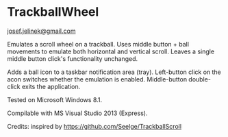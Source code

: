 TrackballWheel
==============
josef.jelinek@gmail.com

Emulates a scroll wheel on a trackball.
Uses middle button + ball movements to emulate both horizontal and vertical scroll.
Leaves a single middle button click's functionality unchanged.

Adds a ball icon to a taskbar notification area (tray).
Left-button click on the acon switches whether the emulation is enabled.
Middle-button double-click exits the application.

Tested on Microsoft Windows 8.1.

Compilable with MS Visual Studio 2013 (Express).

Credits: inspired by https://github.com/Seelge/TrackballScroll
